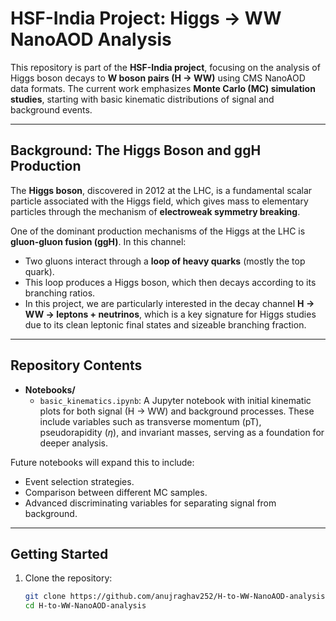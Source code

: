 # HSF-India Project: Higgs → WW NanoAOD Analysis

This repository is part of the **HSF-India project**, focusing on the analysis of Higgs boson decays to **W boson pairs (H $\to$ WW)** using CMS NanoAOD data formats. The current work emphasizes **Monte Carlo (MC) simulation studies**, starting with basic kinematic distributions of signal and background events.

---

## Background: The Higgs Boson and ggH Production

The **Higgs boson**, discovered in 2012 at the LHC, is a fundamental scalar particle associated with the Higgs field, which gives mass to elementary particles through the mechanism of **electroweak symmetry breaking**.  

One of the dominant production mechanisms of the Higgs at the LHC is **gluon-gluon fusion (ggH)**. In this channel:  

- Two gluons interact through a **loop of heavy quarks** (mostly the top quark).  
- This loop produces a Higgs boson, which then decays according to its branching ratios.  
- In this project, we are particularly interested in the decay channel **H $\to$ WW $\to$ leptons + neutrinos**, which is a key signature for Higgs studies due to its clean leptonic final states and sizeable branching fraction.  

---

## Repository Contents

- **Notebooks/**  
  - `basic_kinematics.ipynb`: A Jupyter notebook with initial kinematic plots for both signal (H $\to$ WW) and background processes. These include variables such as transverse momentum (pT), pseudorapidity ($\eta$), and invariant masses, serving as a foundation for deeper analysis.  

Future notebooks will expand this to include:  
- Event selection strategies.  
- Comparison between different MC samples.  
- Advanced discriminating variables for separating signal from background.  

---

## Getting Started

1. Clone the repository:  
   ```bash
   git clone https://github.com/anujraghav252/H-to-WW-NanoAOD-analysis.git
   cd H-to-WW-NanoAOD-analysis
